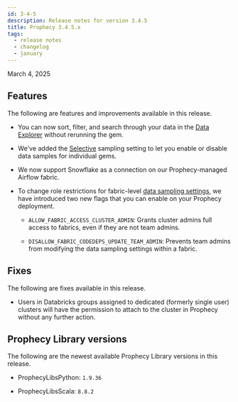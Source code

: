 ```yaml
---
id: 3-4-5
description: Release notes for version 3.4.5
title: Prophecy 3.4.5.x
tags:
  - release notes
  - changelog
  - january
---
```


March 4, 2025

## Features

The following are features and improvements available in this release.

- You can now sort, filter, and search through your data in the [Data Explorer](/engineers/data-explorer) without rerunning the gem.

- We've added the [Selective](/engineers/data-sampling#selective-recommended) sampling setting to let you enable or disable data samples for individual gems.

- We now support Snowflake as a connection on our Prophecy-managed Airflow fabric.

- To change role restrictions for fabric-level [data sampling settings](/engineers/execution), we have introduced two new flags that you can enable on your Prophecy deployment.

  - `ALLOW_FABRIC_ACCESS_CLUSTER_ADMIN`: Grants cluster admins full access to fabrics, even if they are not team admins.

  - `DISALLOW_FABRIC_CODEDEPS_UPDATE_TEAM_ADMIN`: Prevents team admins from modifying the data sampling settings within a fabric.

## Fixes

The following are fixes available in this release.

- Users in Databricks groups assigned to dedicated (formerly single user) clusters will have the permission to attach to the cluster in Prophecy without any further action.

## Prophecy Library versions

The following are the newest available Prophecy Library versions in this release.

- ProphecyLibsPython: `1.9.36`

- ProphecyLibsScala: `8.8.2`
